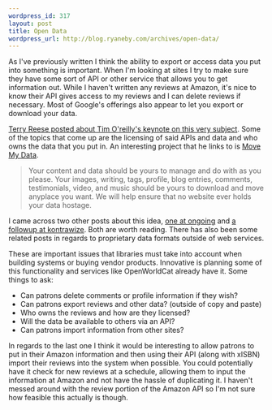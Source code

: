 ```yaml
--- 
wordpress_id: 317
layout: post
title: Open Data
wordpress_url: http://blog.ryaneby.com/archives/open-data/
---
```

As I've previously written I think the ability to export or access data you put into something is important. When I'm looking at sites I try to make sure they have some sort of API or other service that allows you to get information out. While I haven't written any reviews at Amazon, it's nice to know their API gives access to my reviews and I can delete reviews if necessary. Most of Google's offerings also appear to let you export or download your data.

<a href="http://oregonstate.edu/~reeset/blog/archives/307">Terry Reese posted about Tim O'reilly's keynote on this very subject</a>. Some of the topics that come up are the licensing of said APIs and data and who owns the data that you put in. An interesting project that he links to is <a href="http://www.movemydata.org/">Move My Data</a>.

<blockquote>Your content and data should be yours to manage and do with as you please. Your images, writing, tags, profile, blog entries, comments, testimonials, video, and music should be yours to download and move anyplace you want. We will help ensure that no website ever holds your data hostage.</blockquote>

I came across two other posts about this idea, <a href="http://www.tbray.org/ongoing/When/200x/2006/07/28/Open-Data">one at ongoing</a> and <a href="http://kontrawize.blogs.com/kontrawize/2006/07/set_my_data_fre.html">a followup at kontrawize</a>. Both are worth reading. There has also been some related posts in regards to proprietary data formats outside of web services.

These are important issues that libraries must take into account when building systems or buying vendor products. Innovative is planning some of this functionality and services like OpenWorldCat already have it. Some things to ask:

<ul>
<li>Can patrons delete comments or profile information if they wish?</li>
<li>Can patrons export reviews and other data? (outside of copy and paste)</li>
<li>Who owns the reviews and how are they licensed?</li>
<li>Will the data be available to others via an API?</li>
<li>Can patrons import information from other sites?</li>
</ul>

In regards to the last one I think it would be interesting to allow patrons to put in their Amazon information and then using their API (along with xISBN) import their reviews into the system when possible. You could potentially have it check for new reviews at a schedule, allowing them to input the information at Amazon and not have the hassle of duplicating it. I haven't messed around with the review portion of the Amazon API so I'm not sure how feasible this actually is though.
